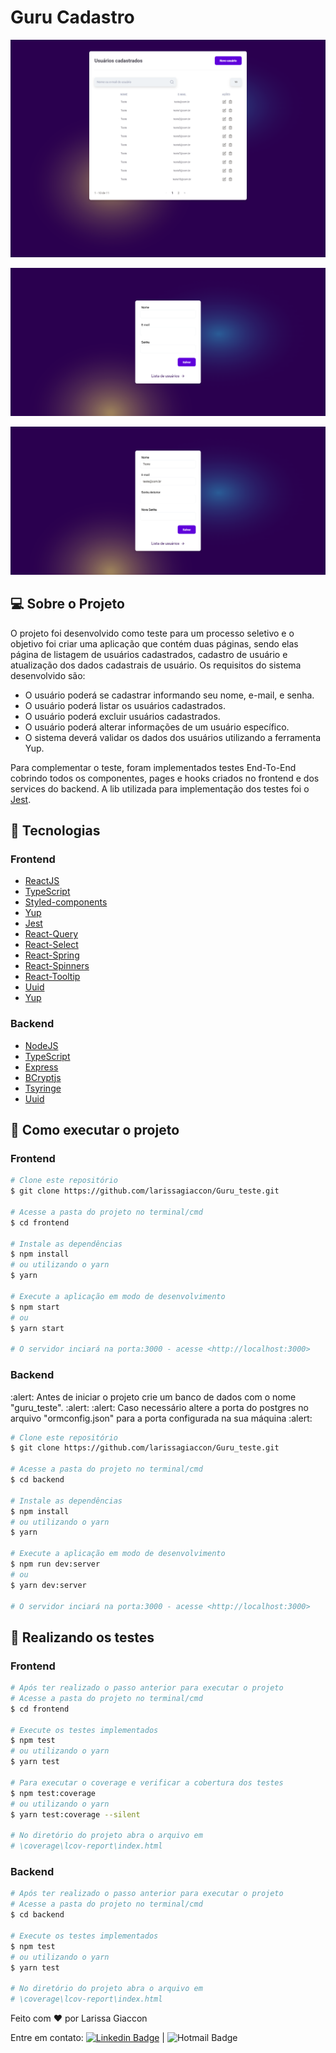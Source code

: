 # Guru Cadastro

![Guru_Dashboard](https://github.com/larissagiaccon/Guru_teste/blob/main/Dashboard.png)

![Guru_SignUp](https://github.com/larissagiaccon/Guru_teste/blob/main/SignUp.png)

![Guru_EditUser](https://github.com/larissagiaccon/Guru_teste/blob/main/EditUser.png)

## :computer: Sobre o Projeto

O projeto foi desenvolvido como teste para um processo seletivo e o objetivo foi criar uma aplicação que contém duas páginas, sendo elas página de listagem de usuários cadastrados, cadastro de usuário e atualização dos dados cadastrais de usuário.
Os requisitos do sistema desenvolvido são:

- O usuário poderá se cadastrar informando seu nome, e-mail, e senha.
- O usuário poderá listar os usuários cadastrados.
- O usuário poderá excluir usuários cadastrados.
- O usuário poderá alterar informações de um usuário específico.
- O sistema deverá validar os dados dos usuários utilizando a ferramenta Yup.

Para complementar o teste, foram implementados testes End-To-End cobrindo todos os componentes, pages e hooks criados no frontend e dos services do backend. A lib utilizada para implementação dos testes foi o [Jest](https://jestjs.io/).

## :rocket: Tecnologias

### Frontend
- [ReactJS](https://reactjs.org/)
- [TypeScript](https://www.typescriptlang.org/)
- [Styled-components](https://styled-components.com/)
- [Yup](https://github.com/jquense/yup)
- [Jest](https://jestjs.io/)
- [React-Query](https://react-query.tanstack.com/)
- [React-Select](https://react-select.com/home)
- [React-Spring](https://react-spring.io/)
- [React-Spinners](https://www.npmjs.com/package/react-spinners)
- [React-Tooltip](https://www.npmjs.com/package/react-tooltip)
- [Uuid](https://www.npmjs.com/package/uuid)
- [Yup](https://www.npmjs.com/package/yup)

### Backend
- [NodeJS](https://nodejs.org/en/)
- [TypeScript](https://www.typescriptlang.org/)
- [Express](https://expressjs.com/pt-br/)
- [BCryptjs](https://www.npmjs.com/package/bcryptjs)
- [Tsyringe](https://www.npmjs.com/package/tsyringe)
- [Uuid](https://www.npmjs.com/package/uuid)

## :rocket: Como executar o projeto

### Frontend

```bash
# Clone este repositório
$ git clone https://github.com/larissagiaccon/Guru_teste.git

# Acesse a pasta do projeto no terminal/cmd
$ cd frontend

# Instale as dependências
$ npm install
# ou utilizando o yarn
$ yarn

# Execute a aplicação em modo de desenvolvimento
$ npm start
# ou
$ yarn start

# O servidor inciará na porta:3000 - acesse <http://localhost:3000>
```

### Backend

:alert: Antes de iniciar o projeto crie um banco de dados com o nome "guru_teste". :alert:
:alert: Caso necessário altere a porta do postgres no arquivo "ormconfig.json" para a porta configurada na sua máquina :alert:

```bash
# Clone este repositório
$ git clone https://github.com/larissagiaccon/Guru_teste.git

# Acesse a pasta do projeto no terminal/cmd
$ cd backend

# Instale as dependências
$ npm install
# ou utilizando o yarn
$ yarn

# Execute a aplicação em modo de desenvolvimento
$ npm run dev:server
# ou
$ yarn dev:server

# O servidor inciará na porta:3000 - acesse <http://localhost:3000>
```

## :rocket: Realizando os testes

### Frontend

```bash
# Após ter realizado o passo anterior para executar o projeto
# Acesse a pasta do projeto no terminal/cmd
$ cd frontend

# Execute os testes implementados
$ npm test
# ou utilizando o yarn
$ yarn test

# Para executar o coverage e verificar a cobertura dos testes
$ npm test:coverage
# ou utilizando o yarn
$ yarn test:coverage --silent

# No diretório do projeto abra o arquivo em
# \coverage\lcov-report\index.html
```

### Backend

```bash
# Após ter realizado o passo anterior para executar o projeto
# Acesse a pasta do projeto no terminal/cmd
$ cd backend

# Execute os testes implementados
$ npm test
# ou utilizando o yarn
$ yarn test

# No diretório do projeto abra o arquivo em
# \coverage\lcov-report\index.html
```

Feito com :heart: por Larissa Giaccon

Entre em contato: [![Linkedin Badge](https://img.shields.io/badge/-LarissaGiaccon-blue?style=flat-square&logo=Linkedin&logoColor=white&link=https://www.linkedin.com/in/larissagiaccon)](https://www.linkedin.com/in/larissagiaccon) 
| 
![Hotmail Badge](https://img.shields.io/badge/-larissa_souz@hotmail.com-0078D4?style=flat-square&amp;logo=microsoft-outlook&amp;logoColor=white&amp;link=mailto:larissa_souz@hotmail.com)
